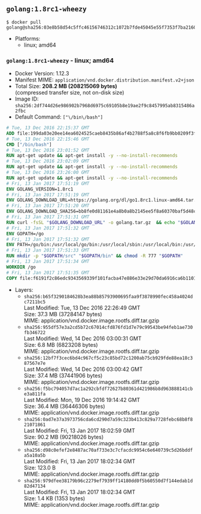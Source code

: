 ## `golang:1.8rc1-wheezy`

```console
$ docker pull golang@sha256:03e8b58d54c5ffc46156746312c1072b7fde45045e55f7353f7ba21608ae700f
```

-	Platforms:
	-	linux; amd64

### `golang:1.8rc1-wheezy` - linux; amd64

-	Docker Version: 1.12.3
-	Manifest MIME: `application/vnd.docker.distribution.manifest.v2+json`
-	Total Size: **208.2 MB (208215069 bytes)**  
	(compressed transfer size, not on-disk size)
-	Image ID: `sha256:2df744d26e986902b7968d6975c69105b8e19ae2f9c8457995ab8315486a2fbc`
-	Default Command: `["\/bin\/bash"]`

```dockerfile
# Tue, 13 Dec 2016 22:15:37 GMT
ADD file:199da03e20ee14ea6024525caeb8435b86af4b2788f5a8c8f6fb9bb0209f3fff in / 
# Tue, 13 Dec 2016 22:15:46 GMT
CMD ["/bin/bash"]
# Tue, 13 Dec 2016 23:01:52 GMT
RUN apt-get update && apt-get install -y --no-install-recommends 		ca-certificates 		curl 		wget 	&& rm -rf /var/lib/apt/lists/*
# Tue, 13 Dec 2016 23:02:09 GMT
RUN apt-get update && apt-get install -y --no-install-recommends 		bzr 		git 		mercurial 		openssh-client 		subversion 				procps 	&& rm -rf /var/lib/apt/lists/*
# Tue, 13 Dec 2016 23:26:00 GMT
RUN apt-get update && apt-get install -y --no-install-recommends 		g++ 		gcc 		libc6-dev 		make 		pkg-config 	&& rm -rf /var/lib/apt/lists/*
# Fri, 13 Jan 2017 17:51:19 GMT
ENV GOLANG_VERSION=1.8rc1
# Fri, 13 Jan 2017 17:51:19 GMT
ENV GOLANG_DOWNLOAD_URL=https://golang.org/dl/go1.8rc1.linux-amd64.tar.gz
# Fri, 13 Jan 2017 17:51:20 GMT
ENV GOLANG_DOWNLOAD_SHA256=bb8fe0d81161e4a8b0a8b2145ee5f8a60370baf5d48c07a83f6f09e1ad253bec
# Fri, 13 Jan 2017 17:51:31 GMT
RUN curl -fsSL "$GOLANG_DOWNLOAD_URL" -o golang.tar.gz 	&& echo "$GOLANG_DOWNLOAD_SHA256  golang.tar.gz" | sha256sum -c - 	&& tar -C /usr/local -xzf golang.tar.gz 	&& rm golang.tar.gz
# Fri, 13 Jan 2017 17:51:32 GMT
ENV GOPATH=/go
# Fri, 13 Jan 2017 17:51:32 GMT
ENV PATH=/go/bin:/usr/local/go/bin:/usr/local/sbin:/usr/local/bin:/usr/sbin:/usr/bin:/sbin:/bin
# Fri, 13 Jan 2017 17:51:33 GMT
RUN mkdir -p "$GOPATH/src" "$GOPATH/bin" && chmod -R 777 "$GOPATH"
# Fri, 13 Jan 2017 17:51:34 GMT
WORKDIR /go
# Fri, 13 Jan 2017 17:51:35 GMT
COPY file:f6191f2c86edc9343569339f101facba47e886e33e29d70da6916ca6b1101a53 in /usr/local/bin/ 
```

-	Layers:
	-	`sha256:b65f3290184628b3ea88b85793900695faa9f3878990fec458a4024dc7211bc5`  
		Last Modified: Tue, 13 Dec 2016 22:26:49 GMT  
		Size: 37.3 MB (37284147 bytes)  
		MIME: application/vnd.docker.image.rootfs.diff.tar.gzip
	-	`sha256:955df57e3a2cd5b72c67014cfd876fd1d7e79c99543be94feb1ae730fb346722`  
		Last Modified: Wed, 14 Dec 2016 03:00:31 GMT  
		Size: 6.8 MB (6823208 bytes)  
		MIME: application/vnd.docker.image.rootfs.diff.tar.gzip
	-	`sha256:12bf7f3cec6bd4c967cf5c23c85bd72c1200ab75cb929fde88ea18c387567e7e`  
		Last Modified: Wed, 14 Dec 2016 03:00:42 GMT  
		Size: 37.4 MB (37441906 bytes)  
		MIME: application/vnd.docker.image.rootfs.diff.tar.gzip
	-	`sha256:f5bc794057d7ac1a292cbfdf72627b80361d421986b8d963888141cbe3a811fa`  
		Last Modified: Mon, 19 Dec 2016 19:14:42 GMT  
		Size: 36.4 MB (36446306 bytes)  
		MIME: application/vnd.docker.image.rootfs.diff.tar.gzip
	-	`sha256:0ad7e37a3973756cda6cd290d7a59c323b413c829a7728febc68b8f821071861`  
		Last Modified: Fri, 13 Jan 2017 18:02:59 GMT  
		Size: 90.2 MB (90218026 bytes)  
		MIME: application/vnd.docker.image.rootfs.diff.tar.gzip
	-	`sha256:d98c0efef2e8487ac70af733e3c7cfacdc9954c6e640739c5d26bddfa5a10a5b`  
		Last Modified: Fri, 13 Jan 2017 18:02:34 GMT  
		Size: 123.0 B  
		MIME: application/vnd.docker.image.rootfs.diff.tar.gzip
	-	`sha256:979dfee38179b96c2279ef7939ff14180dd0f5b60550d7f144edab1d82d47134`  
		Last Modified: Fri, 13 Jan 2017 18:02:34 GMT  
		Size: 1.4 KB (1353 bytes)  
		MIME: application/vnd.docker.image.rootfs.diff.tar.gzip
